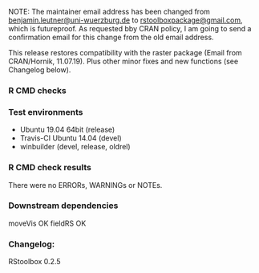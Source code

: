 NOTE: The maintainer email address has been changed from benjamin.leutner@uni-wuerzburg.de to rstoolboxpackage@gmail.com, which is futureproof. As requested bby CRAN policy, I am going to send a confirmation email for this change from the old email address.

This release restores compatibility with the raster package (Email from CRAN/Hornik, 11.07.19).
Plus other minor fixes and new functions (see Changelog below).


### R CMD checks
### Test environments
* Ubuntu 19.04 64bit (release)
* Travis-CI Ubuntu 14.04 (devel)
* winbuilder (devel, release, oldrel)

### R CMD check results
There were no ERRORs, WARNINGs or NOTEs. 

### Downstream dependencies
moveVis OK
fieldRS OK

### Changelog:
RStoolbox 0.2.5

